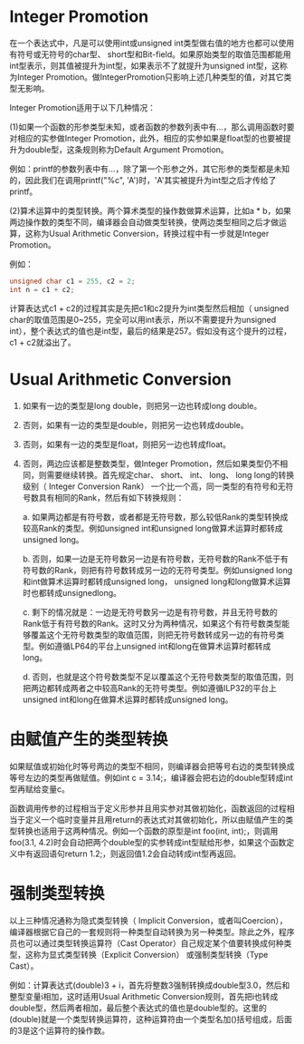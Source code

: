 # Integer Promotion

在一个表达式中，凡是可以使用int或unsigned int类型做右值的地方也都可以使用有符号或无符号的char型、 short型和Bit-field。如果原始类型的取值范围都能用int型表示，则其值被提升为int型，如果表示不了就提升为unsigned int型，这称为Integer Promotion。做IntegerPromotion只影响上述几种类型的值，对其它类型无影响。

Integer Promotion适用于以下几种情况：

(1)如果一个函数的形参类型未知，或者函数的参数列表中有...，那么调用函数时要对相应的实参做Integer Promotion，此外，相应的实参如果是float型的也要被提升为double型，这条规则称为Default Argument Promotion。

例如：printf的参数列表中有...，除了第一个形参之外，其它形参的类型都是未知的，因此我们在调用printf("%c", 'A')时，'A'其实被提升为int型之后才传给了printf。

(2)算术运算中的类型转换。两个算术类型的操作数做算术运算，比如a * b，如果两边操作数的类型不同，编译器会自动做类型转换，使两边类型相同之后才做运算，这称为Usual Arithmetic Conversion，转换过程中有一步就是Integer Promotion。

例如：

```c
unsigned char c1 = 255, c2 = 2;
int n = c1 + c2;
```

计算表达式c1 + c2的过程其实是先把c1和c2提升为int类型然后相加（ unsigned char的取值范围是0~255，完全可以用int表示，所以不需要提升为unsigned int），整个表达式的值也是int型，最后的结果是257。假如没有这个提升的过程， c1 + c2就溢出了。 

# Usual Arithmetic Conversion

1. 如果有一边的类型是long double，则把另一边也转成long double。

2. 否则，如果有一边的类型是double，则把另一边也转成double。

3. 否则，如果有一边的类型是float，则把另一边也转成float。

4. 否则，两边应该都是整数类型，做Integer Promotion，然后如果类型仍不相同，则需要继续转换。首先规定char、 short、 int、 long、 long long的转换级别（ Integer Conversion Rank） 一个比一个高，同一类型的有符号和无符号数具有相同的Rank，然后有如下转换规则：

   a.  如果两边都是有符号数，或者都是无符号数，那么较低Rank的类型转换成较高Rank的类型。例如unsigned int和unsigned long做算术运算时都转成unsigned long。

   b. 否则，如果一边是无符号数另一边是有符号数，无符号数的Rank不低于有符号数的Rank，则把有符号数转成另一边的无符号类型。例如unsigned long和int做算术运算时都转成unsigned long， unsigned long和long做算术运算时也都转成unsignedlong。

   c. 剩下的情况就是：一边是无符号数另一边是有符号数，并且无符号数的Rank低于有符号数的Rank。这时又分为两种情况，如果这个有符号数类型能够覆盖这个无符号数类型的取值范围，则把无符号数转成另一边的有符号类型。例如遵循LP64的平台上unsigned int和long在做算术运算时都转成long。

   d. 否则，也就是这个符号数类型不足以覆盖这个无符号数类型的取值范围，则把两边都转成两者之中较高Rank的无符号类型。例如遵循ILP32的平台上unsigned int和long在做算术运算时都转成unsigned long。 

# 由赋值产生的类型转换 

如果赋值或初始化时等号两边的类型不相同，则编译器会把等号右边的类型转换成等号左边的类型再做赋值。例如int c = 3.14;，编译器会把右边的double型转成int型再赋给变量c。 

函数调用传参的过程相当于定义形参并且用实参对其做初始化，函数返回的过程相当于定义一个临时变量并且用return的表达式对其做初始化，所以由赋值产生的类型转换也适用于这两种情况。例如一个函数的原型是int foo(int, int);，则调用foo(3.1, 4.2)时会自动把两个double型的实参转成int型赋给形参，如果这个函数定义中有返回语句return 1.2;，则返回值1.2会自动转成int型再返回。 

# 强制类型转换

以上三种情况通称为隐式类型转换（ Implicit Conversion，或者叫Coercion），编译器根据它自己的一套规则将一种类型自动转换为另一种类型。除此之外，程序员也可以通过类型转换运算符（Cast Operator）自己规定某个值要转换成何种类型，这称为显式类型转换（Explicit Conversion） 或强制类型转换（Type Cast）。

例如：计算表达式(double)3 + i，首先将整数3强制转换成double型3.0，然后和整型变量i相加，这时适用Usual Arithmetic Conversion规则，首先把i也转成double型，然后两者相加，最后整个表达式的值也是double型的。这里的(double)就是一个类型转换运算符，这种运算符由一个类型名加()括号组成，后面的3是这个运算符的操作数。